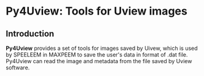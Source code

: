 # Py4Uview: Tools for Uview images 

## Introduction
__Py4Uview__ provides a set of tools for images saved by Uivew, which is used by SPEELEEM in MAXPEEM to save the user's data in format of .dat file. Py4Uview can read the image and metadata from the file saved by Uview software.